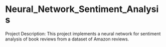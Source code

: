 # Neural_Network_Sentiment_Analysis
Project Description: This project implements a neural network for sentiment analysis of book reviews from a dataset of Amazon reviews.

